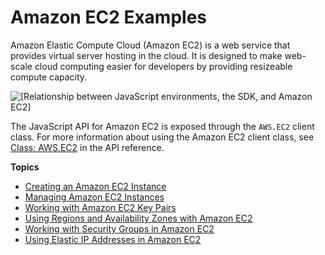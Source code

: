 # Amazon EC2 Examples<a name="ec2-examples"></a>

Amazon Elastic Compute Cloud \(Amazon EC2\) is a web service that provides virtual server hosting in the cloud\. It is designed to make web\-scale cloud computing easier for developers by providing resizeable compute capacity\.

![\[Relationship between JavaScript environments, the SDK, and Amazon EC2\]](http://docs.aws.amazon.com/sdk-for-javascript/v3/developer-guide/images/code-samples-ec2.png)

The JavaScript API for Amazon EC2 is exposed through the `AWS.EC2` client class\. For more information about using the Amazon EC2 client class, see [Class: AWS\.EC2](https://docs.aws.amazon.com/AWSJavaScriptSDK/latest/AWS/EC2.html) in the API reference\.

**Topics**
+ [Creating an Amazon EC2 Instance](ec2-example-creating-an-instance.md)
+ [Managing Amazon EC2 Instances](ec2-example-managing-instances.md)
+ [Working with Amazon EC2 Key Pairs](ec2-example-key-pairs.md)
+ [Using Regions and Availability Zones with Amazon EC2](ec2-example-regions-availability-zones.md)
+ [Working with Security Groups in Amazon EC2](ec2-example-security-groups.md)
+ [Using Elastic IP Addresses in Amazon EC2](ec2-example-elastic-ip-addresses.md)